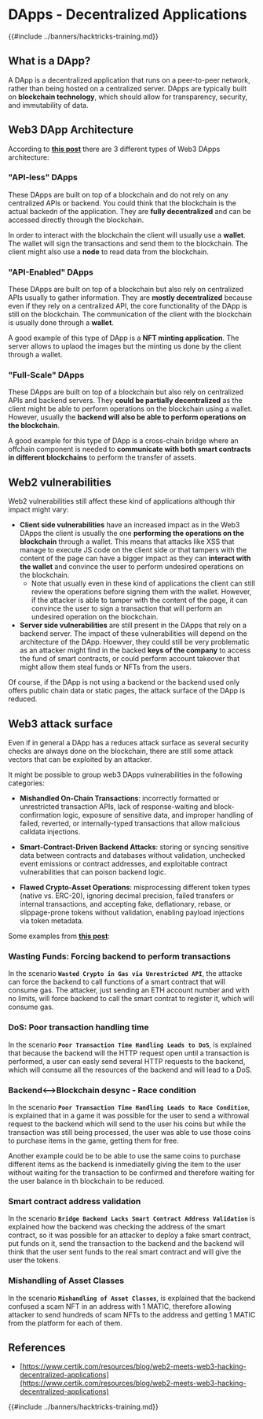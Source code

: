# DApps - Decentralized Applications

{{#include ../banners/hacktricks-training.md}}

## What is a DApp?

A DApp is a decentralized application that runs on a peer-to-peer network, rather than being hosted on a centralized server. DApps are typically built on **blockchain technology**, which should allow for transparency, security, and immutability of data.

## Web3 DApp Architecture

According to [**this post**](https://www.certik.com/resources/blog/web2-meets-web3-hacking-decentralized-applications) there are 3 different types of Web3 DApps architecture:

### "API-less" DApps

These DApps are built on top of a blockchain and do not rely on any centralized APIs or backend. You could think that the blockchain is the actual backedn of the application. They are **fully decentralized** and can be accessed directly through the blockchain.

In order to interact with the blockchain the client will usually use a **wallet**. The wallet will sign the transactions and send them to the blockchain. The client might also use a **node** to read data from the blockchain.

### "API-Enabled" DApps

These DApps are built on top of a blockchain but also rely on centralized APIs usually to gather information. They are **mostly decentralized** because even if they rely on a centralized API, the core functionality of the DApp is still on the blockchain. The communication of the client with the blockchain is usually done through a **wallet**.

A good example of this type of DApp is a **NFT minting application**. The server allows to uplaod the images but the minting us done by the client through a wallet.

### "Full-Scale" DApps

These DApps are built on top of a blockchain but also rely on centralized APIs and backend servers. They **could be partially decentralized** as the client might be able to perform operations on the blockchain using a wallet. However, usually the **backend will also be able to perform operations on the blockchain**.

A good example for this type of DApp is a cross-chain bridge where an offchain component is needed to **communicate with both smart contracts in different blockchains** to perform the transfer of assets.

## Web2 vulnerabilities

Web2 vulnerabilities still affect these kind of applications although thir impact might vary:

- **Client side vulnerabilities** have an increased impact as in the Web3 DApps the client is usually the one **performing the operations on the blockchain** through a wallet. This means that attacks like XSS that manage to execute JS code on the client side or that tampers with the content of the page can have a bigger impact as they can **interact with the wallet** and convince the user to perform undesired operations on the blockchain.
   - Note that usually even in these kind of applications the client can still review the operations before signing them with the wallet. However, if the attacker is able to tamper with the content of the page, it can convince the user to sign a transaction that will perform an undesired operation on the blockchain.
- **Server side vulnerabilities** are still present in the DApps that rely on a backend server. The impact of these vulnerabilities will depend on the architecture of the DApp. Hoewver, they could still be very problematic as an attacker might find in the backed **keys of the company** to access the fund of smart contracts, or could perform account takeover that might allow them steal funds or NFTs from the users.

Of course, if the DApp is not using a backend or the backend used only offers public chain data or static pages, the attack surface of the DApp is reduced.

## Web3 attack surface

Even if in general a DApp has a reduces attack surface as several security checks are always done on the blockchain, there are still some attack vectors that can be exploited by an attacker.

It might be possible to group web3 DApps vulnerabilities in the following categories:

- **Mishandled On-Chain Transactions**: incorrectly formatted or unrestricted transaction APIs, lack of response-waiting and block-confirmation logic, exposure of sensitive data, and improper handling of failed, reverted, or internally-typed transactions that allow malicious calldata injections.

- **Smart-Contract-Driven Backend Attacks**: storing or syncing sensitive data between contracts and databases without validation, unchecked event emissions or contract addresses, and exploitable contract vulnerabilities that can poison backend logic.

- **Flawed Crypto-Asset Operations**: misprocessing different token types (native vs. ERC-20), ignoring decimal precision, failed transfers or internal transactions, and accepting fake, deflationary, rebase, or slippage-prone tokens without validation, enabling payload injections via token metadata.

Some examples from [**this post**](https://www.certik.com/resources/blog/web2-meets-web3-hacking-decentralized-applications):

### Wasting Funds: Forcing backend to perform transactions

In the scenario **`Wasted Crypto in Gas via Unrestricted API`**, the attacke can force the backend to call functions of a smart contract that will consume gas. The attacker, just sending an ETH account number and with no limits, will force backend to call the smart contrat to register it, which will consume gas.

### DoS: Poor transaction handling time

In the scenario **`Poor Transaction Time Handling Leads to DoS`**, is explained that because the backend will the HTTP request open until a transaction is performed, a user can easly send several HTTP requests to the backend, which will consume all the resources of the backend and will lead to a DoS.

### Backend<-->Blockchain desync - Race condition

In the scenario **`Poor Transaction Time Handling Leads to Race Condition`**, is explained that in a game it was possible for the user to send a withrowal request to the backend which will send to the user his coins but while the transaction was still being processed, the user was able to use those coins to purchase items in the game, getting them for free.

Another example could be to be able to use the same coins to purchase different items as the backend is inmediatelly giving the item to the user without waiting for the transaction to be confirmed and therefore waiting for the user balance in th blockchain to be reduced.

### Smart contract address validation

In the scenario **`Bridge Backend Lacks Smart Contract Address Validation`** is explained how the backend was checking the address of the smart contract, so it was possible for an attacker to deploy a fake smart contract, put funds on it, send the transaction to the backend and the backend will think that the user sent funds to the real smart contract and will give the user the tokens.

### Mishandling of Asset Classes

In the scenario **`Mishandling of Asset Classes`**, is explained that the backend confused a scam NFT in an address with 1 MATIC, therefore allowing attacker to send hundreds of scam NFTs to the address and getting 1 MATIC from the platform for each of them.


## References
- [https://www.certik.com/resources/blog/web2-meets-web3-hacking-decentralized-applications](https://www.certik.com/resources/blog/web2-meets-web3-hacking-decentralized-applications)


{{#include ../banners/hacktricks-training.md}}

